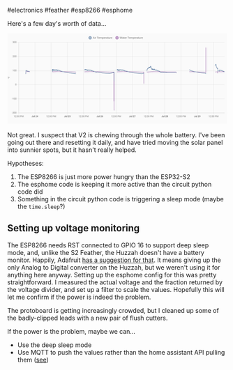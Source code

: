 #electronics #feather #esp8266 #esphome

Here's a few day's worth of data...

![Graph showing data intermittently gathered](intermittent.png)

Not great. I suspect that V2 is chewing through the whole battery. I've been going out there and resetting it daily, and have tried moving the solar panel into sunnier spots, but it hasn't really helped.

Hypotheses:
1. The ESP8266 is just more power hungry than the ESP32-S2
2. The esphome code is keeping it more active than the circuit python code did
3. Something in the circuit python code is triggering a sleep mode (maybe the `time.sleep`?)

## Setting up voltage monitoring

The ESP8266 needs RST connected to GPIO 16 to support deep sleep mode, and, unlike the S2 Feather, the Huzzah doesn't have a battery monitor. Happily, Adafruit [has a suggestion for that](https://learn.adafruit.com/using-ifttt-with-adafruit-io/wiring#battery-tracking). It means giving up the only Analog to Digital converter on the Huzzah, but we weren't using it for anything here anyway. Setting up the esphome config for this was pretty straightforward. I measured the actual voltage and the fraction returned by the voltage divider, and set up a filter to scale the values. Hopefully this will let me confirm if the power is indeed the problem.

The protoboard is getting increasingly crowded, but I cleaned up some of the badly-clipped leads with a new pair of flush cutters.

If the power is the problem, maybe we can...
- Use the deep sleep mode
- Use MQTT to push the values rather than the home assistant API pulling them ([see](https://ncrmnt.org/2021/12/06/optimizing-esp8266-esphome-for-battery-power-and-making-an-ice-bath-thermometer-as-well/))